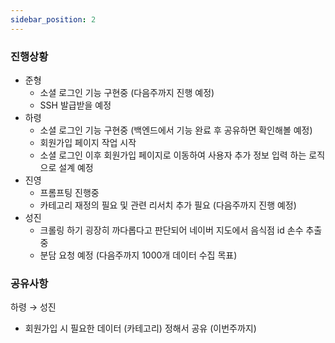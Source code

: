 ```yaml
---
sidebar_position: 2
---
```



### 진행상황


- 준형
    - 소셜 로그인 기능 구현중 (다음주까지 진행 예정)
    - SSH 발급받을 예정
- 하령
    - 소셜 로그인 기능 구현중 (백엔드에서 기능 완료 후 공유하면 확인해볼 예정)
    - 회원가입 페이지 작업 시작
    - 소셜 로그인 이후 회원가입 페이지로 이동하여 사용자 추가 정보 입력 하는 로직으로 설계 예정
- 진영
    - 프롬프팅 진행중
    - 카테고리 재정의 필요 및 관련 리서치 추가 필요 (다음주까지 진행 예정)
- 성진
    - 크롤링 하기 굉장히 까다롭다고 판단되어 네이버 지도에서 음식점 id 손수 추출중
    - 분담 요청 예정 (다음주까지 1000개 데이터 수집 목표)

### 공유사항


하령 → 성진

- 회원가입 시 필요한 데이터 (카테고리) 정해서 공유 (이번주까지)